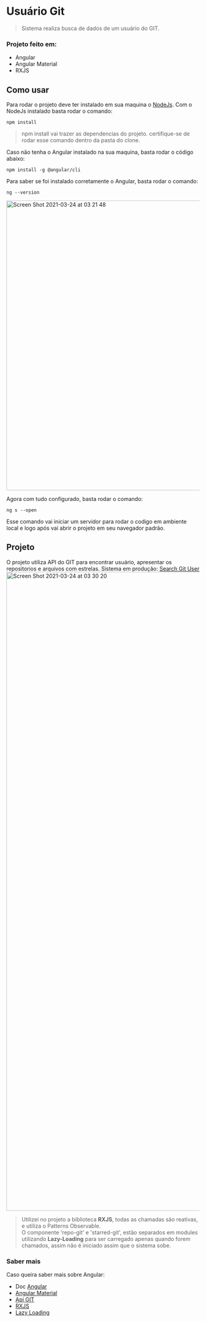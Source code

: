# Usuário Git
> Sistema realiza busca de dados de um usuário do GIT.

### Projeto feito em:
 <ul>
  <li>Angular</li>
  <li>Angular Material</li>
  <li>RXJS</li>
</ul>

## Como usar

Para rodar o projeto deve ter instalado em sua maquina o <a href="https://nodejs.org/en/" target="_blank">NodeJs</a>.
Com o NodeJs instalado basta rodar o comando:
```shell
npm install
```
> npm install vai trazer as dependencias do projeto. certifique-se de rodar esse comando dentro da pasta do clone.

Caso não tenha o Angular instalado na sua maquina, basta rodar o código abaixo:
```shell
npm install -g @angular/cli
```
Para saber se foi instalado corretamente o Angular, basta rodar o comando:
```shell
ng --version
```
<img width="756" alt="Screen Shot 2021-03-24 at 03 21 48" src="https://user-images.githubusercontent.com/30833118/112264737-13a84800-8c50-11eb-902b-39733b2aea27.png">

Agora com tudo configurado, basta rodar o comando:
```shell
ng s --open
```
Esse comando vai iniciar um servidor para rodar o codigo em ambiente local e logo após vai abrir o projeto em seu navegador padrão.

## Projeto
O projeto utiliza API do GIT para encontrar usuário, apresentar os repositorios e arquivos com estrelas.
Sistema em produção: <a href="https://search-user-git.vercel.app/" target="_blank">Search Git User</a>
<img width="1667" alt="Screen Shot 2021-03-24 at 03 30 20" src="https://user-images.githubusercontent.com/30833118/112265450-469f0b80-8c51-11eb-80cb-4f28be32c585.png">

> Utilizei no projeto a biblioteca <strong>RXJS</strong>, todas as chamadas são reativas, e utiliza o Patterns Observable.<br>
> O componente 'repo-git' e 'starred-git', estão separados em modules utilizando <strong>Lazy-Loading</strong> para ser carregado apenas quando forem chamados, assim não é iniciado assim que o sistema sobe.

### Saber mais
Caso queira saber mais sobre Angular:
<ul>
  <li>Doc <a href="https://angular.io/docs" target="_blank">Angular</a></li>
  <li><a href="https://material.angular.io/" target="_blank">Angular Material</a></li>
  <li><a href="https://docs.github.com/pt/rest" target="_blank">Api GIT</a>
  <li><a href="https://rxjs-dev.firebaseapp.com/" target="_blank">RXJS</a>
  <li><a href="https://angular.io/guide/lazy-loading-ngmodules" target="_blank">Lazy Loading</a>
</ul>


